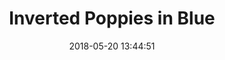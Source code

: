 ---
title: Inverted Poppies in Blue
date: 2018-05-20 13:44:51
tags:
- patternaday
- 2018may
cover_index: Inverted-Poppies-in-Blue/Poppies_negative_blue_thumb.png
cover_detail: /Inverted-Poppies-in-Blue/Poppies_negative_blue.png
---